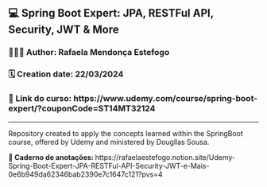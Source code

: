 <h2>💻 Spring Boot Expert: JPA, RESTFul API, Security, JWT & More</h2>

<h3>👩🏻‍💻 Author: Rafaela Mendonça Estefogo</h3>
<h3>🗓️ Creation date: 22/03/2024</h3>
<h3><b>🔗 Link do curso: </b>https://www.udemy.com/course/spring-boot-expert/?couponCode=ST14MT32124</h3>
  
<hr>

<p>Repository created to apply the concepts learned within the SpringBoot course, offered by Udemy and ministered by Dougllas Sousa.</p>

<p><b>📝 Caderno de anotações: </b>https://rafaelaestefogo.notion.site/Udemy-Spring-Boot-Expert-JPA-RESTFul-API-Security-JWT-e-Mais-0e6b949da62346bab2390e7c1647c121?pvs=4</p>
